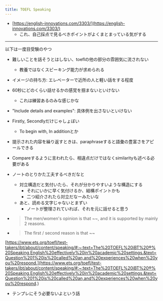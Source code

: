 ```yaml
---
title: TOEFL Speaking
---
```


* [https://english-innovations.com/3303/](https://english-innovations.com/3303/)
  * これ、自己採点で見るべきポイントがよくまとまっている気がする

---

以下は一度目受験のやつ

* 難しいことを話そうとはしない、toeflの他の部分の雰囲気に流されない
  
  * 教養ではなくスピーキング能力が求められる
* イメージの持ち方: エレベーターで近所の人と軽い話をする程度

* 60秒にどのくらい話せるかの感覚を掴まないといけない
  
  * これは練習あるのみな感じかな
* "Include details and examples": 具体例を出さないといけない

* Firstly, Secondlyだけじゃしょぼい
  
  * To begin with, In additionとか
* 提示された内容を繰り返すときは、paraphraseすると語彙の豊富さをアピールできる

* Compareするように言われたら、相違点だけではなくsimilarityも述べる必要がある

* ノートのとりかた工夫するべきだなと
  
  * 対立構造だと気付いたら、それが分かりやすいような構造にする
    * それにいかに早く気付けるか、結構ポイントかも
    * 二つ紹介されたら対立だなーみたいな
  * あと、読める文字じゃないとまずい
    * ノートが整理されていれば、それを元に話せると思う
* 
   > 
   > The men/women's opinion is that ~~, and it is supported by mainly 2 reasons.

* 
   > 
   > The first / second reason is that ~~

[https://www.ets.org/toefl/test-takers/ibt/about/content/speaking/#:~:text=The%20TOEFL%20iBT%20®%20Speaking,English%20effectively%20in%20academic%20settings.&text=Question%201%20is%20called%20an,and%20experiences%20when%20you%20respond.](https://www.ets.org/toefl/test-takers/ibt/about/content/speaking/#:~:text=The%20TOEFL%20iBT%20®%20Speaking,English%20effectively%20in%20academic%20settings.&text=Question%201%20is%20called%20an,and%20experiences%20when%20you%20respond.)

* テンプレにそう必要ないよという話
